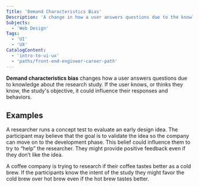 ```yaml
---
Title: 'Demand Characteristics Bias'
Description: 'A change in how a user answers questions due to the knowledge that they are part of a research study.'
Subjects:
  - 'Web Design'
Tags:
  - 'UI'
  - 'UX'
CatalogContent:
  - 'intro-to-ui-ux'
  - 'paths/front-end-engineer-career-path'
---
```


**Demand characteristics bias** changes how a user answers questions due to knowledge about the research study. If the user knows, or thinks they know, the study's objective, it could influence their responses and behaviors.

## Examples

A researcher runs a concept test to evaluate an early design idea. The participant may believe that the goal is to validate the idea so the company can move on to the development phase. This belief could influence them to try to “help” the researcher. They might provide positive feedback even if they don’t like the idea.

A coffee company is trying to research if their coffee tastes better as a cold brew. If the participants know the intent of the study they might favor the cold brew over hot brew even if the hot brew tastes better.
